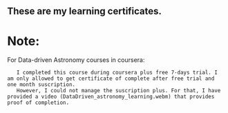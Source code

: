 ## These are my learning certificates.

# Note: 
   For Data-driven Astronomy courses in coursera:
   
       I completed this course during coursera plus free 7-days trial. I am only allowed to get certificate of complete after free trial and one month suscription. 
       However, I could not manage the suscription plus. For that, I have provided a video (DataDriven_astronomy_learning.webm) that provides proof of completion.
